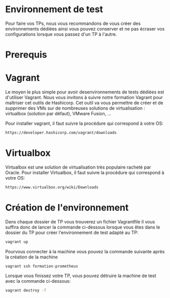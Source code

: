 # Environnement de test
Pour faire vos TPs, nous vous recommandons de vous créer des environnements dédiées ainsi vous pouvez conserver et ne pas écraser vos configurations lorsque vous passez d'un TP à l'autre. 

# Prerequis

# Vagrant
Le moyen le plus simple pour avoir desenvironnements de tests dédiées est d'utiliser Vagrant. Nous vous invitons à suivre notre formation Vagrant pour maîtriser cet outils de Hashicorp.
Cet outil va vous permettre de créer et de supprimer des VMs sur de nombreuses solutions de virtualisation : virtualbox (solution par défaut), VMware Fusion, ... 

Pour installer vagrant, il faut suivre la procédure qui correspond à votre OS: 
```bash
https://developer.hashicorp.com/vagrant/downloads
```

# Virtualbox
Virtualbox est une solution de virtualisation très populaire racheté par Oracle.
Pour installer Virtualbox, il faut suivre la procédure qui correspond à votre OS: 
```bash
https://www.virtualbox.org/wiki/Downloads
```

# Création de l'environnement
Dans chaque dossier de TP vous trouverez un fichier Vagrantfile il vous suffira donc de lancer la commande ci-dessous lorsque vous êtes dans le dossier du TP pour créer l'environnement de test adapté au TP: 
```bash
vagrant up
```

Pourvous connecter à la machine vous pouvez la commande suivante après la création de la machine 
```bash
vagrant ssh formation-prometheus
```

Lorsque vous finissez votre TP, vous pouvez détruire la machine de test avec la commande ci-dessous:
```bash
vagrant destroy -f
```
